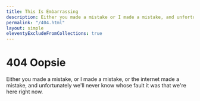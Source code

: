 ```yaml
---
title: This Is Embarrassing
description: Either you made a mistake or I made a mistake, and unfortunately we'll never know whose fault it was.
permalink: "/404.html"
layout: simple
eleventyExcludeFromCollections: true
---
```


# 404 Oopsie

Either you made a mistake, or I made a mistake, or the internet made a mistake, and unfortunately we'll never know whose fault it was that we're here right now.
